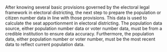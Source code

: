 After knowing several basic provisions governed by the electoral legal framework in electoral districting, the next step to prepare the population or citizen number data in line with those provisions. This data is used to calculate the seat apportionment in electoral districting. The population data source, either population number data or voter number data, must be from a credible institution to ensure data accuracy. Furthermore, the population data, either population number or voter number, must be the most recent data to reflect current population data. 